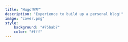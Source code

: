 ```yaml
---
title: "Hugo博客"
description: "Experience to build up a personal blog!"
image: "cover.png"
style:
    background: "#75bab7"
    color: "#fff"
---
```

